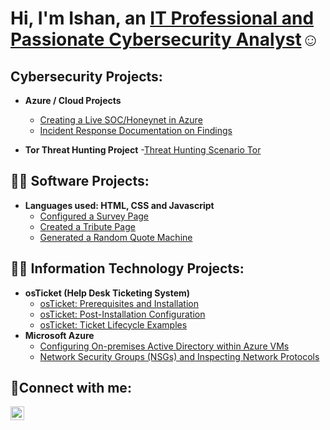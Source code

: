 <h1>Hi, I'm Ishan, an <a href="https://linkedin.com/in/ishan-singhg">IT Professional and Passionate Cybersecurity Analyst</a>☺</h1>

<h2>Cybersecurity Projects:</h2>

- <b>Azure / Cloud Projects</b>
  - [Creating a Live SOC/Honeynet in Azure](https://github.com/Ishanveer-Gill/Azure-SOC)
  - [Incident Response Documentation on Findings](https://github.com/Ishanveer-Gill/Incident-Response-Documentation-on-Discoveries-Security-Analyst)
 
- <b>Tor Threat Hunting Project</b>
  -[Threat Hunting Scenario Tor](https://github.com/Ishanveer-Gill/Threat-Hunting-Scenario-Tor/tree/main)

<h2>👨‍💻 Software Projects:</h2>

- <b>Languages used: HTML, CSS and Javascript</b>
  - [Configured a Survey Page](https://github.com/Ishanveer-Gill/Survey-Page)
  - [Created a Tribute Page](https://github.com/Ishanveer-Gill/Tribute-Page)
  - [Generated a Random Quote Machine](https://github.com/Ishanveer-Gill/Qgen)


<h2>👨‍💻 Information Technology Projects:</h2>

- <b>osTicket (Help Desk Ticketing System)</b>
  - [osTicket: Prerequisites and Installation](https://github.com/Ishanveer-Gill/osticket-prereqs)
  - [osTicket: Post-Installation Configuration](https://github.com/Ishanveer-Gill/post-install-config)
  - [osTicket: Ticket Lifecycle Examples](https://github.com/Ishanveer-Gill/ticket-lifecycle)
- <b>Microsoft Azure</b>
  - [Configuring On-premises Active Directory within Azure VMs](https://github.com/Ishanveer-Gill/configure-ad)
  - [Network Security Groups (NSGs) and Inspecting Network Protocols](https://github.com/Ishanveer-Gill/azure-network-protocols)

<h2>🤳Connect with me:</h2>

[<img align="left" alt="Josh | LinkedIn" width="22px" src="https://cdn.jsdelivr.net/npm/simple-icons@v3/icons/linkedin.svg" />][linkedin]

[linkedin]: https://linkedin.com/in/ishan-singhg
